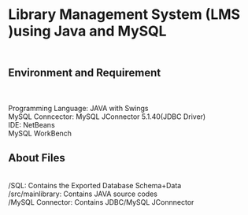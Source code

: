 <h1>Library Management System (LMS )using Java and MySQL </h1>
<h2><br>Environment and Requirement</h2></br>
<br>Programming Language: JAVA with Swings
<br>MySQL Conncector: MySQL JConnector 5.1.40(JDBC Driver) 
<br>IDE: NetBeans 
<br>MySQL WorkBench
</br>

<h2>About Files</h2>
<br>/SQL: Contains the Exported Database Schema+Data
<br>/src/mainlibrary: Contains JAVA source codes
<br>/MySQL Connector: Contains JDBC/MySQL JConnnector
</br>
